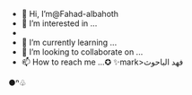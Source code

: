 - 👋 Hi, I’m@Fahad-albahoth
- 👀 I’m interested in ...
- 
- 🌱 I’m currently learning ...
- 💞️ I’m looking to collaborate on ...
- 📫 How to reach me ...✪ ✨mark>فهد الباحوث</pre>

<!---
Fahadalbahoth / fahadalbahoth هو مستودع ✨ خاص لأن `README.md` (هذا الملف) يظهر في ملفك الشخصي على GitHub.
يمكنك توقع توقعاتك.
--->●ⁿ♧
